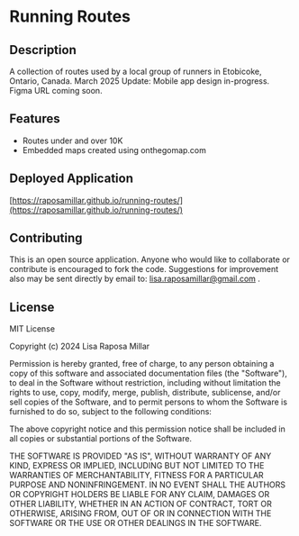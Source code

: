 # Running Routes

## Description
A collection of routes used by a local group of runners in Etobicoke, Ontario, Canada.
March 2025 Update: Mobile app design in-progress. Figma URL coming soon.

## Features
- Routes under and over 10K
- Embedded maps created using onthegomap.com 

## Deployed Application
[https://raposamillar.github.io/running-routes/](https://raposamillar.github.io/running-routes/)

## Contributing
This is an open source application. Anyone who would like to collaborate or contribute is encouraged to fork the code. Suggestions for improvement also may be sent directly by email to: lisa.raposamillar@gmail.com .

## License
MIT License

Copyright (c) 2024 Lisa Raposa Millar

Permission is hereby granted, free of charge, to any person obtaining a copy
of this software and associated documentation files (the "Software"), to deal
in the Software without restriction, including without limitation the rights
to use, copy, modify, merge, publish, distribute, sublicense, and/or sell
copies of the Software, and to permit persons to whom the Software is
furnished to do so, subject to the following conditions:

The above copyright notice and this permission notice shall be included in all
copies or substantial portions of the Software.

THE SOFTWARE IS PROVIDED "AS IS", WITHOUT WARRANTY OF ANY KIND, EXPRESS OR
IMPLIED, INCLUDING BUT NOT LIMITED TO THE WARRANTIES OF MERCHANTABILITY,
FITNESS FOR A PARTICULAR PURPOSE AND NONINFRINGEMENT. IN NO EVENT SHALL THE
AUTHORS OR COPYRIGHT HOLDERS BE LIABLE FOR ANY CLAIM, DAMAGES OR OTHER
LIABILITY, WHETHER IN AN ACTION OF CONTRACT, TORT OR OTHERWISE, ARISING FROM,
OUT OF OR IN CONNECTION WITH THE SOFTWARE OR THE USE OR OTHER DEALINGS IN THE
SOFTWARE.